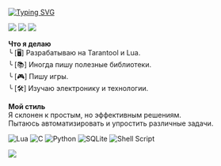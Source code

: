 [![Typing SVG](https://readme-typing-svg.herokuapp.com?font=Fira+Code&pause=1000&color=34F7DE&background=FFE21D00&random=false&width=535&lines=%D0%9F%D1%80%D0%B8%D0%B2%D0%B5%D1%82%D1%81%D1%82%D0%B2%D1%83%D1%8E%2C+%D1%82%D0%BE%D0%B2%D0%B0%D1%80%D0%B8%D1%89!;01001000+01100101+01101100+01101100+01101111)](https://git.io/typing-svg)

![](https://github-profile-summary-cards.vercel.app/api/cards/profile-details?username=uriid1&theme=2077)
![](http://github-profile-summary-cards.vercel.app/api/cards/stats?username=uriid1&theme=2077)
![](http://github-profile-summary-cards.vercel.app/api/cards/repos-per-language?username=uriid1&theme=2077)

**Что я делаю** <br>
 ╰ [🖥️] Разрабатываю на Tarantool и Lua. <br>
 ╰ [📚] Иногда пишу полезные библиотеки. <br>
 ╰ [🎮] Пишу игры. <br>
 ╰ [🛠️] Изучаю электронику и технологии. <br>

**Мой стиль** <br>
Я склонен к простым, но эффективным решениям. <br>
Пытаюсь автоматизировать и упростить различные задачи.

![Lua](https://img.shields.io/badge/lua-%232C2D72.svg?style=for-the-badge&logo=lua&logoColor=white)
![C](https://img.shields.io/badge/c-%2300599C.svg?style=for-the-badge&logo=c&logoColor=white)
![Python](https://img.shields.io/badge/python-3670A0?style=for-the-badge&logo=python&logoColor=ffdd54)
![SQLite](https://img.shields.io/badge/sqlite-%2307405e.svg?style=for-the-badge&logo=sqlite&logoColor=white)
![Shell Script](https://img.shields.io/badge/shell_script-%23121011.svg?style=for-the-badge&logo=gnu-bash&logoColor=white)

![](https://komarev.com/ghpvc/?username=uriid1)
<!---
uriid1/uriid1 is a ✨ special ✨ repository because its `README.md` (this file) appears on your GitHub profile.
You can click the Preview link to take a look at your changes.
--->
